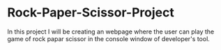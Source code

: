 # Rock-Paper-Scissor-Project
In this project I will  be creating an webpage where the user can play the game of rock papar scissor 
in the console window of developer's tool. 